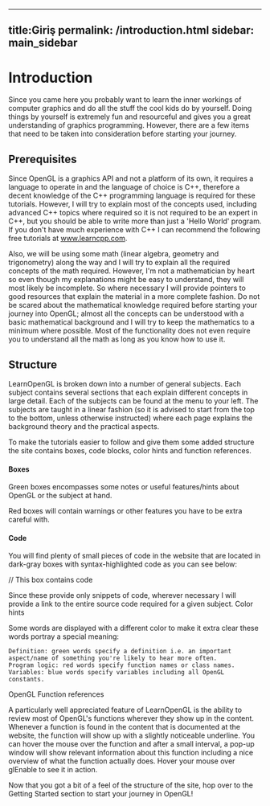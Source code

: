 
---
title:Giriş
permalink: /introduction.html
sidebar: main_sidebar
---

# Introduction

Since you came here you probably want to learn the inner workings of computer graphics and do all the stuff the cool kids do by yourself. Doing things by yourself is extremely fun and resourceful and gives you a great understanding of graphics programming. However, there are a few items that need to be taken into consideration before starting your journey.

## Prerequisites

Since OpenGL is a graphics API and not a platform of its own, it requires a language to operate in and the language of choice is C++, therefore a decent knowledge of the C++ programming language is required for these tutorials. However, I will try to explain most of the concepts used, including advanced C++ topics where required so it is not required to be an expert in C++, but you should be able to write more than just a 'Hello World' program. If you don't have much experience with C++ I can recommend the following free tutorials at www.learncpp.com.

Also, we will be using some math (linear algebra, geometry and trigonometry) along the way and I will try to explain all the required concepts of the math required. However, I'm not a mathematician by heart so even though my explanations might be easy to understand, they will most likely be incomplete. So where necessary I will provide pointers to good resources that explain the material in a more complete fashion. Do not be scared about the mathematical knowledge required before starting your journey into OpenGL; almost all the concepts can be understood with a basic mathematical background and I will try to keep the mathematics to a minimum where possible. Most of the functionality does not even require you to understand all the math as long as you know how to use it.

## Structure

LearnOpenGL is broken down into a number of general subjects. Each subject contains several sections that each explain different concepts in large detail. Each of the subjects can be found at the menu to your left. The subjects are taught in a linear fashion (so it is advised to start from the top to the bottom, unless otherwise instructed) where each page explains the background theory and the practical aspects.

To make the tutorials easier to follow and give them some added structure the site contains boxes, code blocks, color hints and function references.

#### Boxes

Green boxes encompasses some notes or useful features/hints about OpenGL or the subject at hand.

Red boxes will contain warnings or other features you have to be extra careful with.

#### Code

You will find plenty of small pieces of code in the website that are located in dark-gray boxes with syntax-highlighted code as you can see below:


// This box contains code    

Since these provide only snippets of code, wherever necessary I will provide a link to the entire source code required for a given subject.
Color hints

Some words are displayed with a different color to make it extra clear these words portray a special meaning:

    Definition: green words specify a definition i.e. an important aspect/name of something you're likely to hear more often.
    Program logic: red words specify function names or class names.
    Variables: blue words specify variables including all OpenGL constants.

OpenGL Function references

A particularly well appreciated feature of LearnOpenGL is the ability to review most of OpenGL's functions wherever they show up in the content. Whenever a function is found in the content that is documented at the website, the function will show up with a slightly noticeable underline. You can hover the mouse over the function and after a small interval, a pop-up window will show relevant information about this function including a nice overview of what the function actually does. Hover your mouse over glEnable to see it in action.

Now that you got a bit of a feel of the structure of the site, hop over to the Getting Started section to start your journey in OpenGL! 
